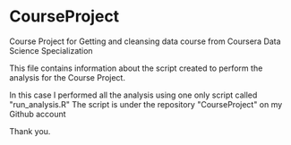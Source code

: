 # CourseProject
Course Project for Getting and cleansing data course from Coursera Data Science Specialization

This file contains information about the script created to perform the analysis for the Course Project.

In this case I performed all the analysis using one only script called "run_analysis.R"
The script is under the repository "CourseProject" on my Github account

Thank you.

